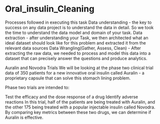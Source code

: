 # Oral_insulin_Cleaning
Processes followed in executing this task
Data understanding - the key to success on any data project is to understand the data in detail. So we took the time to understand the data model and domain of your task.
Data extraction - after understanding your Task, we then architected what an ideal dataset should look like for this problem and extracted it from the relevant data sources
Data Wrangling(Gather, Assess, Clean) - After extracting the raw data, we needed to process and model this data into a dataset that can precisely answer the questions and produce analytics.



Auralin and Novodra Trials
We will be looking at the phase two clinical trial data of 350 patients for a new innovative oral insulin called Auralin - a proprietary capsule that can solve this stomach lining problem.

Phase two trials are intended to:

Test the efficacy and the dose response of a drug
Identify adverse reactions
In this trial, half of the patients are being treated with Auralin, and the other 175 being treated with a popular injectable insulin called Novodra. By comparing key metrics between these two drugs, we can determine if Auralin is effective.

